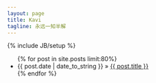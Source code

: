```yaml
---
layout: page
title: Kavi  
tagline: 永远一知半解
---
```

{% include JB/setup %}


<ul class="posts">
  {% for post in site.posts limit:80%}
    <li><span>{{ post.date | date_to_string }}</span> &raquo; <a href="{{ BASE_PATH }}{{ post.url }}">{{ post.title }}</a></li>
  {% endfor %}
</ul>


